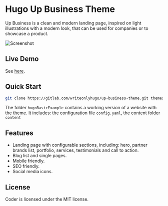 # Hugo Up Business Theme

Up Business is a clean and modern landing page, inspired on light illustrations
with a modern look, that can be used for companies or to showcase a product.

![Screenshot](https://gitlab.com/writeonlyhugo/up-business-theme/-/blob/f4e11eb377d9f7f1d8305d278538f8af05d365e5/images/screenshot.png)

## Live Demo

See [here](https://writeonlyhugo.gitlab.io/up-business-theme/post/).

## Quick Start

```bash
git clone https://gitlab.com/writeonlyhugo/up-business-theme.git themes/up-business-theme
```

The folder `hugoBasicExample` contains a working version of a website with the theme. It includes: the configuration file `config.yaml`, the content folder `content`

## Features

- Landing page with configurable sections, including: hero, partner brands
  list, portfolio, services, testimonials and call to action.
- Blog list and single pages.
- Mobile friendly.
- SEO friendly.
- Social media icons.

## License 

Coder is licensed under the MIT license.
